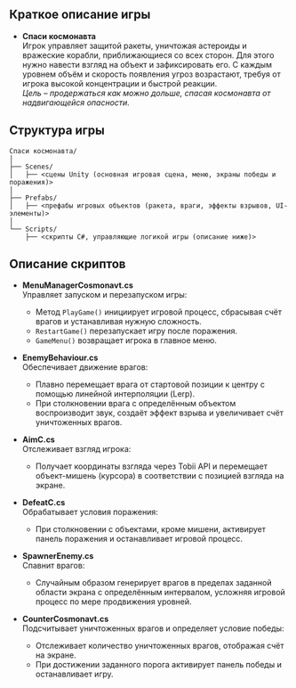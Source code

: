 ## Краткое описание игры

- **Спаси космонавта**  
    Игрок управляет защитой ракеты, уничтожая астероиды и вражеские корабли, приближающиеся со всех сторон. Для этого нужно навести взгляд на объект и зафиксировать его. С каждым уровнем объём и скорость появления угроз возрастают, требуя от игрока высокой концентрации и быстрой реакции.  
    _Цель – продержаться как можно дольше, спасая космонавта от надвигающейся опасности._

## Структура игры

```
Спаси космонавта/
│
├── Scenes/
│   ├── <сцены Unity (основная игровая сцена, меню, экраны победы и поражения)>
│
├── Prefabs/
│   ├── <префабы игровых объектов (ракета, враги, эффекты взрывов, UI-элементы)>
│
└── Scripts/
    ├── <скрипты C#, управляющие логикой игры (описание ниже)>
```

## Описание скриптов

- **MenuManagerCosmonavt.cs**  
    Управляет запуском и перезапуском игры:
    - Метод `PlayGame()` инициирует игровой процесс, сбрасывая счёт врагов и устанавливая нужную сложность.
    - `RestartGame()` перезапускает игру после поражения.
    - `GameMenu()` возвращает игрока в главное меню.
- **EnemyBehaviour.cs**  
    Обеспечивает движение врагов:
    - Плавно перемещает врага от стартовой позиции к центру с помощью линейной интерполяции (Lerp).
    - При столкновении врага с определённым объектом воспроизводит звук, создаёт эффект взрыва и увеличивает счёт уничтоженных врагов.
- **AimC.cs**  
    Отслеживает взгляд игрока:
    
    - Получает координаты взгляда через Tobii API и перемещает объект-мишень (курсора) в соответствии с позицией взгляда на экране.
- **DefeatC.cs**  
    Обрабатывает условия поражения:
    
    - При столкновении с объектами, кроме мишени, активирует панель поражения и останавливает игровой процесс.
- **SpawnerEnemy.cs**  
    Спавнит врагов:
    
    - Случайным образом генерирует врагов в пределах заданной области экрана с определённым интервалом, усложняя игровой процесс по мере продвижения уровней.
- **CounterCosmonavt.cs**  
    Подсчитывает уничтоженных врагов и определяет условие победы:
    
    - Отслеживает количество уничтоженных врагов, отображая счёт на экране.
    - При достижении заданного порога активирует панель победы и останавливает игру.